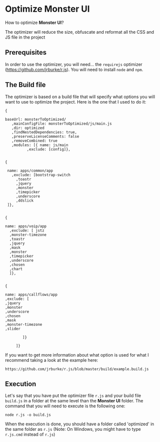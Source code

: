 # Optimize Monster UI



How to optimize **Monster UI**?


The optimizer will reduce the size, obfuscate and reformat all the CSS and JS file in the project 


## Prerequisites

In order to use the optimizer, you will need... the `requirejs` optimizer (https://github.com/jrburke/r.js).
You will need to install `node` and `npm`.


## The Build file

The optimizer is based on a build file that will specify what options you will want to use to optimize the project.
Here is the one that I used to do it:
 

    {
    
    baseUrl: monsterToOptimized/
       ,mainConfigFile: monsterToOptimized/js/main.js
       ,dir: optimized
       ,findNestedDependencies: true,
       ,preserveLicenseComments: false
       ,removeCombined: true
       ,modules: [{ name: js/main
              ,exclude: [config]},
	     

    {    
    
     name: apps/common/app
       ,exclude: [bootstrap-switch
         ,toastr
         ,jquery
         ,monster
         ,timepicker
         ,underscore
         ,ddslick
	 ]},
        
	
    {
    
    name: apps/voip/app
      ,exclude: [ jstz
      ,monster-timezone
      ,toastr               
      ,jquery				
      ,mask                
      ,monster                 
      ,timepicker     
      ,underscore				
      ,chosen                
      ,chart
      ]},
	
	
    { 
    
    name: apps/callflows/app
    ,exclude: [                
    ,jquery         
    ,monster            
    ,underscore				
    ,chosen                
    ,mask                
    ,monster-timezone                
    ,slider

            ]}
	    
         ]}

If you want to get more information about what option is used for what I recommend taking a look at the example here: 
    
    https://github.com/jrburke/r.js/blob/master/build/example.build.js


## Execution

Let's say that you have put the optimizer file `r.js` and your build file `build.js` in a folder at the same level than the **Monster UI** folder. The command that you will need to execute is the following one:

    node r.js -o build.js

When the execution is done, you should have a folder called 'optimized' in the same folder as `r.js` (Note: On Windows, you might have to type `r.js.cmd` instead of `r.js`)
